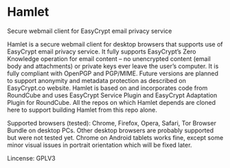 # Hamlet
Secure webmail client for EasyCrypt email privacy service

Hamlet is a secure webmail client for desktop browsers that supports use of EasyCrypt email privacy service. It fully supports EasyCrypt’s Zero Knowledge operation for email content – no unencrypted content (email body and attachments) or private keys ever leave the user’s computer. It is fully compliant with OpenPGP and PGP/MIME. Future versions are planned to support anonymity and metadata protection as described on EasyCrypt.co website.
Hamlet is based on and incorporates code from RoundCube and uses EasyCrypt Service Plugin and EasyCrypt Adaptation Plugin for RoundCube. All the repos on which Hamlet depends are cloned here to support building Hamlet from this repo alone. 

Supported browsers (tested): Chrome, Firefox, Opera, Safari, Tor Browser Bundle on desktop PCs. Other desktop browsers are probably supported but were not tested yet. Chrome on Android tablets works fine, except some minor visual issues in portrait orientation which will be fixed later.

Lincense: GPLV3
